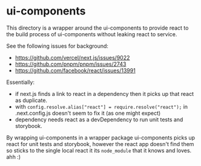 # ui-components

This directory is a wrapper around the ui-components to provide react to the
build process of ui-components without leaking react to service.

See the following issues for background:

- <https://github.com/vercel/next.js/issues/9022>
- <https://github.com/pnpm/pnpm/issues/2743>
- <https://github.com/facebook/react/issues/13991>

Essentially:

- if next.js finds a link to react in a dependency then it picks up that react
  as duplicate.
- with `config.resolve.alias["react"] = require.resolve("react");` in
  .next.config.js doesn't seem to fix it (as one might expect)
- dependency needs react as a devDependency to run unit tests and storybook.

By wrapping ui-components in a wrapper package ui-components picks up react for
unit tests and storybook, however the react app doesn't find them so sticks to
the single local react it its `node_module` that it knows and loves. ahh :)
